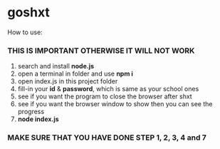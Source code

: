 # goshxt  
  
How to use:

### THIS IS IMPORTANT OTHERWISE IT WILL NOT WORK  

1. search and install **node.js**  
2. open a terminal in folder and use **npm i**
3. open index.js in this project folder  
4. fill-in your **id** & **password**, which is same as your school ones  
5. see if you want the program to close the browser after shxt  
6. see if you want the browser window to show then you can see the progress  
7. **node index.js**
  
### MAKE SURE THAT YOU HAVE DONE STEP 1, 2, 3, 4 and 7
